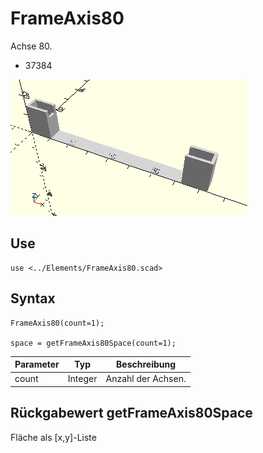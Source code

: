 # FrameAxis80
Achse 80.
- 37384

![FrameAxis80](../../images/FrameAxis80.png)

## Use
```
use <../Elements/FrameAxis80.scad>
```

## Syntax
```
FrameAxis80(count=1);

space = getFrameAxis80Space(count=1);
```

| Parameter | Typ | Beschreibung |
| ------ | ------ | ------ |
| count | Integer | Anzahl der Achsen. |

## Rückgabewert getFrameAxis80Space
Fläche als \[x,y]-Liste